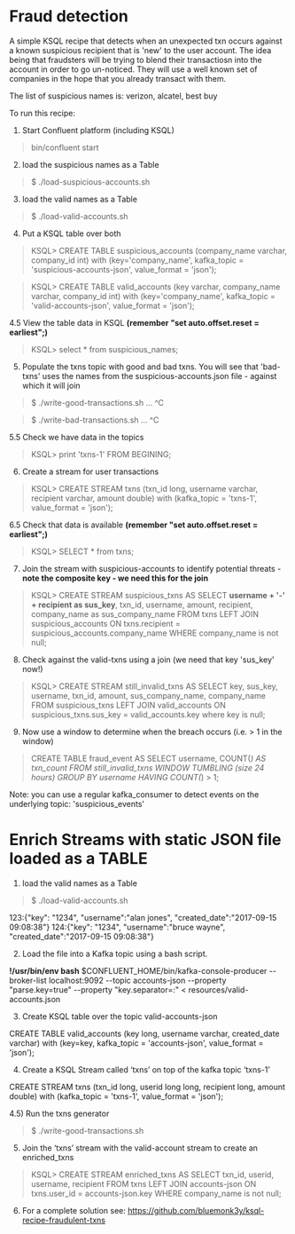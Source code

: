 # Fraud detection

A simple KSQL recipe that detects when an unexpected txn occurs against a known suspicious recipient that is 'new' to the user account. The idea being that fraudsters will be trying to blend their transactiosn into the account in order to go un-noticed. They will use a well known set of companies in the hope that you already transact with them.

The list of suspicious names is: verizon, alcatel, best buy

To run this recipe:

1. Start Confluent platform (including KSQL)
> bin/confluent start

2. load the suspicious names as a Table
> $ ./load-suspicious-accounts.sh

3. load the valid names as a Table
> $ ./load-valid-accounts.sh


4. Put a KSQL table over both
> KSQL> CREATE TABLE suspicious_accounts (company_name varchar, company_id int) with (key='company_name', kafka_topic = 'suspicious-accounts-json', value_format = 'json');

> KSQL> CREATE TABLE valid_accounts (key varchar, company_name varchar, company_id int) with (key='company_name', kafka_topic = 'valid-accounts-json', value_format = 'json');

4.5 View the table data in KSQL **(remember "set auto.offset.reset = earliest";)**
> KSQL> select * from suspicious_names;

5. Populate the txns topic with good and bad txns. You will see that 'bad-txns' uses the names from the suspicious-accounts.json file - against which it will join
> $ ./write-good-transactions.sh
>  ...
> ^C

> $ ./write-bad-transactions.sh
> ...
> ^C

5.5 Check we have data in the topics
> KSQL> print 'txns-1' FROM BEGINING;


6. Create a stream for user transactions
> KSQL> CREATE STREAM txns (txn_id long, username varchar, recipient varchar, amount double) with (kafka_topic = 'txns-1', value_format = 'json');

6.5 Check that data is available **(remember "set auto.offset.reset = earliest";)**
> KSQL> SELECT * from txns;

7. Join the stream with suspicious-accounts to identify potential threats - **note the composite key - we need this for the join**
> KSQL> CREATE STREAM suspicious_txns AS SELECT **username + '-' + recipient as sus_key**, txn_id, username, amount, recipient, company_name as sus_company_name FROM txns LEFT JOIN suspicious_accounts ON txns.recipient = suspicious_accounts.company_name WHERE company_name is not null;

8. Check against the valid-txns using a join (we need that key 'sus_key' now!)
> KSQL> CREATE STREAM still_invalid_txns AS SELECT key, sus_key, username, txn_id, amount, sus_company_name, company_name FROM suspicious_txns LEFT JOIN valid_accounts ON suspicious_txns.sus_key = valid_accounts.key where key is null;


9. Now use a window to determine when the breach occurs (i.e. > 1 in the window)
> CREATE TABLE fraud_event AS SELECT username, COUNT(*) AS txn_count FROM still_invalid_txns WINDOW TUMBLING (size 24 hours) GROUP BY username HAVING COUNT(*) > 1;

Note: you can use a regular kafka_consumer to detect events on the underlying topic: 'suspicious_events'

# Enrich Streams with static JSON file loaded as a TABLE

1. load the valid names as a Table
> $ ./load-valid-accounts.sh

123:{"key": "1234", "username":"alan jones", "created_date":"2017-09-15 09:08:38"}
124:{"key": "1234", "username":"bruce wayne", "created_date":"2017-09-15 09:08:38"}

2) Load the file into a Kafka topic using a bash script.

**!/usr/bin/env bash**
$CONFLUENT_HOME/bin/kafka-console-producer --broker-list localhost:9092 --topic accounts-json --property "parse.key=true" --property "key.separator=:" < resources/valid-accounts.json

3) Create  KSQL table over the topic valid-accounts-json

CREATE TABLE valid_accounts (key long, username varchar, created_date varchar) with (key=key, kafka_topic = 'accounts-json', value_format = 'json');

4) Create a KSQL Stream called ‘txns’ on top of the kafka topic ‘txns-1’

CREATE STREAM txns (txn_id long, userid long long, recipient long, amount double) with (kafka_topic = 'txns-1', value_format = 'json');

4.5) Run the txns generator
> $ ./write-good-transactions.sh

5) Join the ‘txns’ stream with the valid-account stream to create an enriched_txns

> KSQL> CREATE STREAM enriched_txns AS SELECT txn_id, userid, username, recipient FROM txns LEFT JOIN accounts-json ON txns.user_id = accounts-json.key WHERE company_name is not null;

6) For a complete solution see: https://github.com/bluemonk3y/ksql-recipe-fraudulent-txns